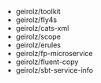 - geirolz/toolkit
- geirolz/fly4s
- geirolz/cats-xml
- geirolz/scope
- geirolz/erules
- geirolz/fp-microservice
- geirolz/fluent-copy
- geirolz/sbt-service-info
